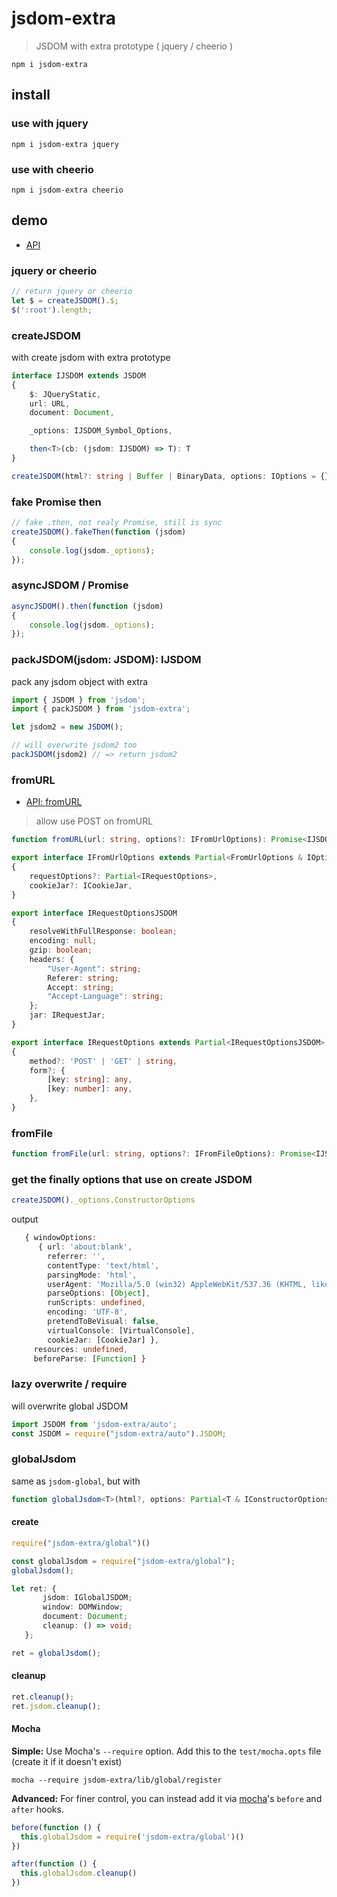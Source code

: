 # jsdom-extra

> JSDOM with extra prototype ( jquery / cheerio )

`npm i jsdom-extra`

## install

### use with jquery

`npm i jsdom-extra jquery`

### use with cheerio

`npm i jsdom-extra cheerio`

## demo

* [API](lib/pack.d.ts)

### jquery or cheerio

```ts
// return jquery or cheerio
let $ = createJSDOM().$;
$(':root').length;
```

### createJSDOM

with create jsdom with extra prototype

```ts
interface IJSDOM extends JSDOM
{
	$: JQueryStatic,
	url: URL,
	document: Document,

	_options: IJSDOM_Symbol_Options,

	then<T>(cb: (jsdom: IJSDOM) => T): T
}

createJSDOM(html?: string | Buffer | BinaryData, options: IOptions = {})
```

### fake Promise then

```ts
// fake .then, not realy Promise, still is sync
createJSDOM().fakeThen(function (jsdom)
{
	console.log(jsdom._options);
});
```

### asyncJSDOM / Promise

```ts
asyncJSDOM().then(function (jsdom)
{
	console.log(jsdom._options);
});
```

### packJSDOM(jsdom: JSDOM): IJSDOM

pack any jsdom object with extra

```ts
import { JSDOM } from 'jsdom';
import { packJSDOM } from 'jsdom-extra';

let jsdom2 = new JSDOM();

// will overwrite jsdom2 too
packJSDOM(jsdom2) // => return jsdom2
```

### fromURL

* [API: fromURL](lib/from-url.d.ts)

> allow use POST on fromURL

```ts
function fromURL(url: string, options?: IFromUrlOptions): Promise<IJSDOM>
```

```ts
export interface IFromUrlOptions extends Partial<FromUrlOptions & IOptionsJSDOM>
{
	requestOptions?: Partial<IRequestOptions>,
	cookieJar?: ICookieJar,
}

export interface IRequestOptionsJSDOM
{
	resolveWithFullResponse: boolean;
	encoding: null;
	gzip: boolean;
	headers: {
		"User-Agent": string;
		Referer: string;
		Accept: string;
		"Accept-Language": string;
	};
	jar: IRequestJar;
}

export interface IRequestOptions extends Partial<IRequestOptionsJSDOM>
{
	method?: 'POST' | 'GET' | string,
	form?: {
		[key: string]: any,
		[key: number]: any,
	},
}
```

### fromFile

```ts
function fromFile(url: string, options?: IFromFileOptions): Promise<IJSDOM>
```

### get the finally options that use on create JSDOM

```ts
createJSDOM()._options.ConstructorOptions
```

output

```ts
   { windowOptions: 
      { url: 'about:blank',
        referrer: '',
        contentType: 'text/html',
        parsingMode: 'html',
        userAgent: 'Mozilla/5.0 (win32) AppleWebKit/537.36 (KHTML, like Gecko) jsdom/11.6.2',
        parseOptions: [Object],
        runScripts: undefined,
        encoding: 'UTF-8',
        pretendToBeVisual: false,
        virtualConsole: [VirtualConsole],
        cookieJar: [CookieJar] },
     resources: undefined,
     beforeParse: [Function] }
```

### lazy overwrite / require

will overwrite global JSDOM

```ts
import JSDOM from 'jsdom-extra/auto';
const JSDOM = require("jsdom-extra/auto").JSDOM;
```

### globalJsdom

same as `jsdom-global`, but with

```ts
function globalJsdom<T>(html?, options: Partial<T & IConstructorOptions & IOptions> = {})
```

#### create

```ts
require("jsdom-extra/global")()

const globalJsdom = require("jsdom-extra/global");
globalJsdom();
```

```ts
let ret: {
       jsdom: IGlobalJSDOM;
       window: DOMWindow;
       document: Document;
       cleanup: () => void;
   };

ret = globalJsdom();
```

#### cleanup

```ts
ret.cleanup();
ret.jsdom.cleanup();
```

#### Mocha

__Simple:__ Use Mocha's `--require` option. Add this to the `test/mocha.opts` file (create it if it doesn't exist)

```
mocha --require jsdom-extra/lib/global/register
```

__Advanced:__ For finer control, you can instead add it via [mocha]'s `before` and `after` hooks.

```ts
before(function () {
  this.globalJsdom = require('jsdom-extra/global')()
})

after(function () {
  this.globalJsdom.cleanup()
})
```


[mocha]: https://mochajs.org/
